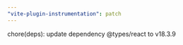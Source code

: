 ```yaml
---
"vite-plugin-instrumentation": patch
---
```


chore(deps): update dependency @types/react to v18.3.9
